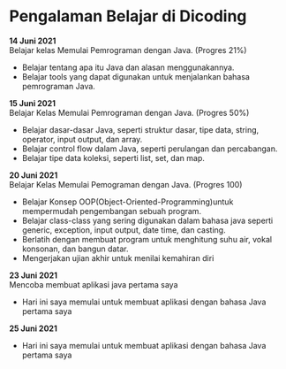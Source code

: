 # Pengalaman Belajar di Dicoding

**14 Juni 2021**<br>
Belajar kelas Memulai Pemrograman dengan Java. (Progres 21%)
* Belajar tentang apa itu Java dan alasan menggunakannya.
* Belajar tools yang dapat digunakan untuk menjalankan bahasa pemrograman Java.

**15 Juni 2021**<br>
Belajar Kelas Memulai Pemrograman dengan Java. (Progres 50%)
* Belajar dasar-dasar Java, seperti struktur dasar, tipe data, string, operator, input output, dan array.
* Belajar control flow dalam Java, seperti perulangan dan percabangan.
* Belajar tipe data koleksi, seperti list, set, dan map.

**20 Juni 2021**<br>
Belajar Kelas Memulai Pemograman dengan Java. (Progres 100)
* Belajar Konsep OOP(Object-Oriented-Programming)untuk mempermudah pengembangan sebuah program.
* Belajar class-class yang sering digunakan dalam bahasa java seperti generic, exception, input output, date time, dan casting.
* Berlatih dengan membuat program untuk menghitung suhu air, vokal konsonan, dan bangun datar.
* Mengerjakan ujian akhir untuk menilai kemahiran diri

**23 Juni 2021**<br>
Mencoba membuat aplikasi java pertama saya
* Hari ini saya memulai untuk membuat aplikasi dengan bahasa Java pertama saya

**25 Juni 2021**<br>
* Hari ini saya memulai untuk membuat aplikasi dengan bahasa Java pertama saya
